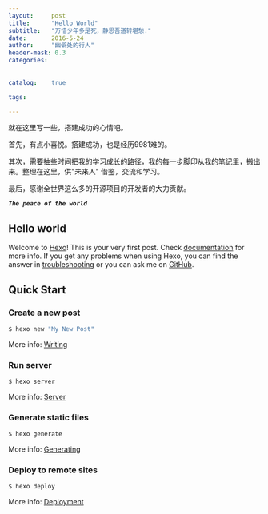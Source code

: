 ```yaml
---
layout:     post
title:      "Hello World"
subtitle:   "万惜少年多是死，静思吾道转堪愁."
date:       2016-5-24
author:     "幽僻处的行人"
header-mask: 0.3
categories:
    
     
catalog:    true

tags:

---
```


就在这里写一些，搭建成功的心情吧。

首先，有点小喜悦。搭建成功，也是经历9981难的。

其次，需要抽些时间把我的学习成长的路径，我的每一步脚印从我的笔记里，搬出来。整理在这里，供"未来人" 借鉴，交流和学习。

最后，感谢全世界这么多的开源项目的开发者的大力贡献。

**_`The peace of the world`_**


## Hello world


Welcome to [Hexo](https://hexo.io/)! This is your very first post. Check [documentation](https://hexo.io/docs/) for more info. If you get any problems when using Hexo, you can find the answer in [troubleshooting](https://hexo.io/docs/troubleshooting.html) or you can ask me on [GitHub](https://github.com/hexojs/hexo/issues).

## Quick Start

### Create a new post

``` bash
$ hexo new "My New Post"
```

More info: [Writing](https://hexo.io/docs/writing.html)

### Run server

``` bash
$ hexo server
```

More info: [Server](https://hexo.io/docs/server.html)

### Generate static files

``` bash
$ hexo generate
```

More info: [Generating](https://hexo.io/docs/generating.html)

### Deploy to remote sites

``` bash
$ hexo deploy
```

More info: [Deployment](https://hexo.io/docs/deployment.html)
